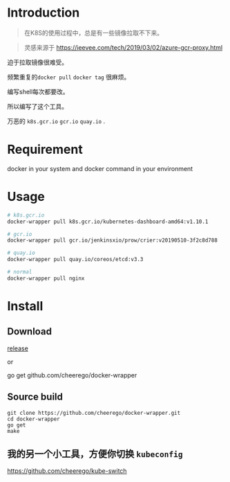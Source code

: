 # Introduction

> 在K8S的使用过程中，总是有一些镜像拉取不下来。

> 灵感来源于 https://ieevee.com/tech/2019/03/02/azure-gcr-proxy.html 

迫于拉取镜像很难受。

频繁重复的`docker pull` `docker tag` 很麻烦。

编写shell每次都要改。

所以编写了这个工具。

万恶的 `k8s.gcr.io` `gcr.io` `quay.io` .

# Requirement
docker in your system and docker command in your environment

# Usage
```bash
# k8s.gcr.io
docker-wrapper pull k8s.gcr.io/kubernetes-dashboard-amd64:v1.10.1

# gcr.io
docker-wrapper pull gcr.io/jenkinsxio/prow/crier:v20190510-3f2c8d788

# quay.io
docker-wrapper pull quay.io/coreos/etcd:v3.3

# normal
docker-wrapper pull nginx
```

# Install

## Download
[release](https://github.com/cheerego/docker-wrapper/releases)

or

go get github.com/cheerego/docker-wrapper

## Source build

```
git clone https://github.com/cheerego/docker-wrapper.git  
cd docker-wrapper
go get 
make
```

## 我的另一个小工具，方便你切换 `kubeconfig` 
https://github.com/cheerego/kube-switch

